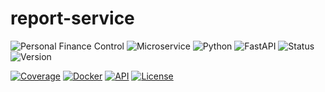 # report-service

![Personal Finance Control](https://img.shields.io/badge/Project-Finance%20Control-blue)
![Microservice](https://img.shields.io/badge/Type-Microservice-green)
![Python](https://img.shields.io/badge/Python-3.13%2B-green)
![FastAPI](https://img.shields.io/badge/Framework-FastAPI-009688)
![Status](https://img.shields.io/badge/Status-Development-yellow)
![Version](https://img.shields.io/badge/Version-1.2.0--alpha-lightgrey)

[![Coverage](https://img.shields.io/badge/Coverage-88%25-brightgreen)](https://github.com/finance-control-app/fc-user-service/actions)
[![Docker](https://img.shields.io/badge/Docker-Ready-2496ED)](https://hub.docker.com/r/financecontrol/user-service)
[![API](https://img.shields.io/badge/API-Documented-FF6F00)](https://api.finance-control.dev/docs)
[![License](https://img.shields.io/badge/License-MIT-blue.svg)](LICENSE)
